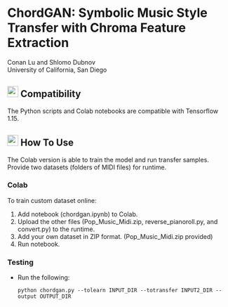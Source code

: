 # ChordGAN: Symbolic Music Style Transfer with Chroma Feature Extraction
Conan Lu and Shlomo Dubnov  
University of California, San Diego





## <img src="https://upload.wikimedia.org/wikipedia/commons/thumb/2/2d/Tensorflow_logo.svg/1000px-Tensorflow_logo.svg.png" width="25"/> Compatibility
The Python scripts and Colab notebooks are compatible with Tensorflow 1.15.  


## <img src="https://static.javatpoint.com/tutorial/google-colab/images/google-colab.png" width="25"/> How To Use
The Colab version is able to train the model and run transfer samples. Provide two datasets (folders of MIDI files) for runtime.

### Colab
To train custom dataset online:  
1. Add notebook (chordgan.ipynb) to Colab.  
2. Upload the other files (Pop_Music_Midi.zip, reverse_pianoroll.py, and convert.py) to the runtime.  
3. Add your own dataset in ZIP format. (Pop_Music_Midi.zip provided)  
4. Run notebook.


### Testing
* Run the following:
    ```Shell
    python chordgan.py --tolearn INPUT_DIR --totransfer INPUT2_DIR --output OUTPUT_DIR
    ```
